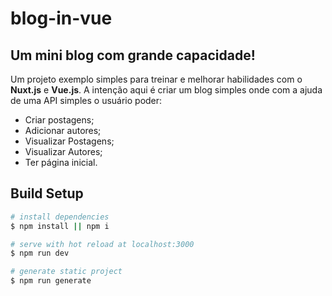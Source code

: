 # blog-in-vue

## Um mini blog com grande capacidade!

Um projeto exemplo simples para treinar e melhorar habilidades com o **Nuxt.js** e **Vue.js**. A intenção aqui é criar um blog simples onde com a ajuda de uma API simples o usuário poder:

- Criar postagens;
- Adicionar autores;
- Visualizar Postagens;
- Visualizar Autores;
- Ter página inicial.

## Build Setup

```bash
# install dependencies
$ npm install || npm i

# serve with hot reload at localhost:3000
$ npm run dev

# generate static project
$ npm run generate
```
